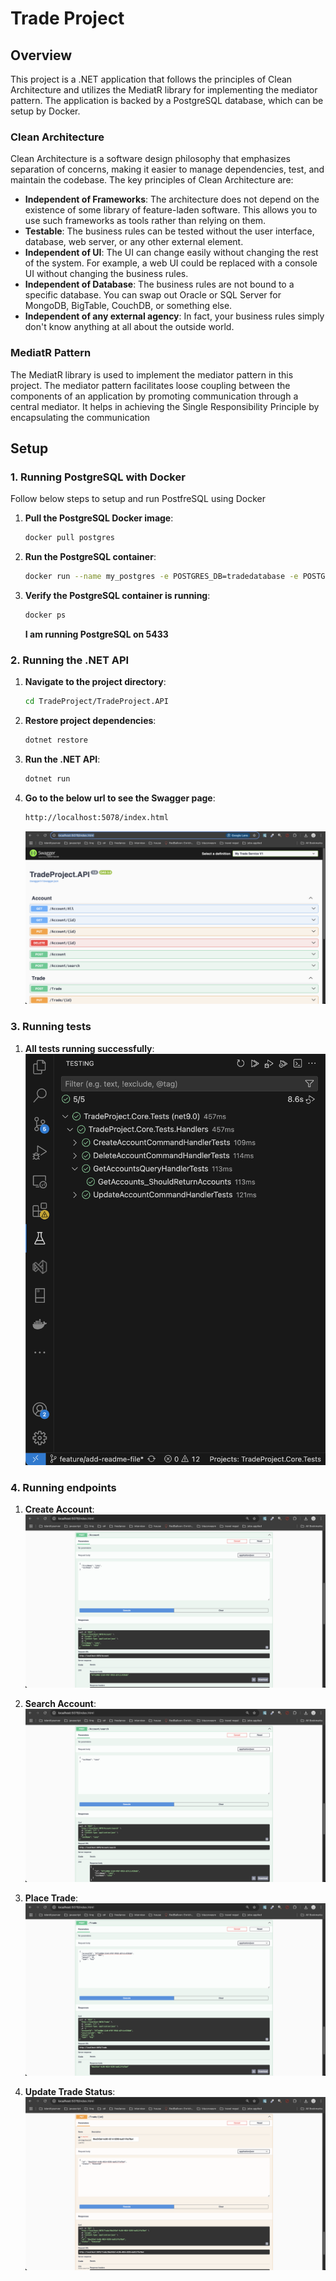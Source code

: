 # Trade Project

## Overview

This project is a .NET application that follows the principles of Clean Architecture and utilizes the MediatR library for implementing the mediator pattern. The application is backed by a PostgreSQL database, which can be setup by Docker.

### Clean Architecture

Clean Architecture is a software design philosophy that emphasizes separation of concerns, making it easier to manage dependencies, test, and maintain the codebase. The key principles of Clean Architecture are:

- **Independent of Frameworks**: The architecture does not depend on the existence of some library of feature-laden software. This allows you to use such frameworks as tools rather than relying on them.
- **Testable**: The business rules can be tested without the user interface, database, web server, or any other external element.
- **Independent of UI**: The UI can change easily without changing the rest of the system. For example, a web UI could be replaced with a console UI without changing the business rules.
- **Independent of Database**: The business rules are not bound to a specific database. You can swap out Oracle or SQL Server for MongoDB, BigTable, CouchDB, or something else.
- **Independent of any external agency**: In fact, your business rules simply don't know anything at all about the outside world.

### MediatR Pattern

The MediatR library is used to implement the mediator pattern in this project. The mediator pattern facilitates loose coupling between the components of an application by promoting communication through a central mediator. It helps in achieving the Single Responsibility Principle by encapsulating the communication

## Setup

### 1. Running PostgreSQL with Docker

Follow below steps to setup and run PostfreSQL using Docker

1. **Pull the PostgreSQL Docker image**:

   ```sh
   docker pull postgres

   ```

2. **Run the PostgreSQL container**:

   ```sh
   docker run --name my_postgres -e POSTGRES_DB=tradedatabase -e POSTGRES_USER=myuser -e POSTGRES_PASSWORD=mypassword123 -p 5433:5432 -d postgres
   ```

3. **Verify the PostgreSQL container is running**:

   ```sh
   docker ps
   ```

   **I am running PostgreSQL on 5433**

### 2. Running the .NET API

1. **Navigate to the project directory**:

   ```sh
   cd TradeProject/TradeProject.API

   ```

2. **Restore project dependencies**:

   ```sh
   dotnet restore

   ```

3. **Run the .NET API**:

   ```sh
   dotnet run
   ```

4. **Go to the below url to see the Swagger page**:
   ```sh
   http://localhost:5078/index.html
   ```
   ![alt text](image.png)

### 3. Running tests

1. **All tests running successfully**:
   ![alt text](image-5.png)

### 4. Running endpoints

1. **Create Account**:
   ![alt text](image-1.png)

2. **Search Account**:
   ![alt text](image-2.png)

3. **Place Trade**:
   ![alt text](image-3.png)

4. **Update Trade Status**:
   ![alt text](image-4.png)
